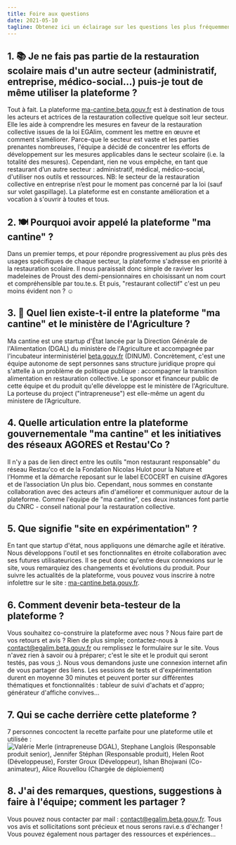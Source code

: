 ```yaml
---
title: Foire aux questions
date: 2021-05-10
tagline: Obtenez ici un éclairage sur les questions les plus fréquemment posées sur ma cantine
---
```


## 1. 📚 Je ne fais pas partie de la restauration scolaire mais d'un autre secteur (administratif, entreprise, médico-social...) puis-je tout de même utiliser la plateforme ?

Tout à fait. La plateforme [ma-cantine.beta.gouv.fr](https://ma-cantine.beta.gouv.fr) est à destination de tous les acteurs et actrices de la restauration collective quelque soit leur secteur. Elle les aide à comprendre les mesures en faveur de la restauration collective issues de la loi EGAlim, comment les mettre en œuvre et comment s’améliorer.
Parce-que le secteur est vaste et les parties prenantes nombreuses, l'équipe a décidé de concentrer les efforts de développement sur les mesures applicables dans le secteur scolaire (i.e. la totalité des mesures). Cependant, rien ne vous empêche, en tant que restaurant d’un autre secteur : administratif, médical, médico-social, d'utiliser nos outils et ressources.
NB: le secteur de la restauration collective en entreprise n’est pour le moment pas concerné par la loi (sauf sur volet gaspillage).
La plateforme est en constante amélioration et a vocation à s'ouvrir à toutes et tous.

## 2. 🍽 Pourquoi avoir appelé la plateforme "ma cantine" ?

Dans un premier temps, et pour répondre progressivement au plus près des usages spécifiques de chaque secteur, la plateforme s'adresse en priorité à la restauration scolaire.
Il nous paraissait donc simple de raviver les madeleines de Proust des demi-pensionnaires en choisissant un nom court et compréhensible par tou.te.s.
Et puis, "restaurant collectif" c'est un peu moins évident non ? ☺️

## 3. 🏬 Quel lien existe-t-il entre la plateforme "ma cantine" et le ministère de l'Agriculture ?

Ma cantine est une startup d'État lancée par la Direction Générale de l'Alimentation (DGAL) du ministère de l'Agriculture et accompagnée par l'incubateur interministériel [beta.gouv.fr](https://beta.gouv.fr) (DINUM).
Concrètement, c'est une équipe autonome de sept personnes sans structure juridique propre qui s'attelle à un problème de politique publique : accompagner la transition alimentation en restauration collective.
Le sponsor et financeur public de cette équipe et du produit qu'elle développe est le ministère de l'Agriculture.
La porteuse du project ("intrapreneuse") est elle-même un agent du ministere de l’Agriculture.

## 4. Quelle articulation entre la plateforme gouvernementale "ma cantine" et les initiatives des réseaux AGORES et Restau'Co ?

Il n'y a pas de lien direct entre les outils "mon restaurant responsable" du réseau Restau'co et de la Fondation Nicolas Hulot pour la Nature et l’Homme et la démarche reposant sur le label ECOCERT en cuisine d’Agores et de l’association Un plus bio. Cependant, nous sommes en constante collaboration avec des acteurs afin d'améliorer et communiquer autour de la plateforme.
Comme l'équipe de "ma cantine", ces deux instances font partie du CNRC - conseil national pour la restauration collective.


## 5. Que signifie "site en expérimentation" ?

En tant que startup d'état, nous appliquons une démarche agile et itérative. Nous développons l'outil et ses fonctionnalites en étroite collaboration avec ses futures utilisateurices.
Il se peut donc qu'entre deux connexions sur le site, vous remarquiez des changements et évolutions du produit.
Pour suivre les actualités de la plateforme, vous pouvez vous inscrire à notre infolettre sur le site : [ma-cantine.beta.gouv.fr](https://ma-cantine.beta.gouv.fr).

## 6. Comment devenir beta-testeur de la plateforme ?

Vous souhaitez co-construire la plateforme avec nous ? Nous faire part de vos retours et avis ? Rien de plus simple; contactez-nous à [contact@egalim.beta.gouv.fr](mailto:contact@egalim.beta.gouv.fr) ou remplissez le formulaire sur le site.
Vous n'avez rien à savoir ou à préparer; c'est le site et le produit qui seront testés, pas vous ;). Nous vous demandons juste une connexion internet afin de vous partager des liens.
Les sessions de tests et d'expérimentation durent en moyenne 30 minutes et peuvent porter sur différentes thématiques et fonctionnalités : tableur de suivi d'achats et d'appro; générateur d'affiche convives...

## 7. Qui se cache derrière cette plateforme ?

7 personnes concoctent la recette parfaite pour une plateforme utile et utilisée :
![Valérie Merle (intrapreneuse DGAL), Stephane Langlois (Responsable produit senior), Jennifer Stéphan (Responsable produit), Helen Root (Développeuse), Forster Groux (Développeur), Ishan Bhojwani (Co-animateur), Alice Rouvellou (Chargée de déploiement)](https://user-images.githubusercontent.com/36134318/117666818-8d66a780-b1a4-11eb-84e1-7d95c58e9c0c.png)


## 8. J'ai des remarques, questions, suggestions à faire à l'équipe; comment les partager ?

Vous pouvez nous contacter par mail : [contact@egalim.beta.gouv.fr](mailto:contact@egalim.beta.gouv.fr). Tous vos avis et sollicitations sont précieux et nous serons ravi.e.s d'échanger ! Vous pouvez également nous partager des ressources et expériences...
